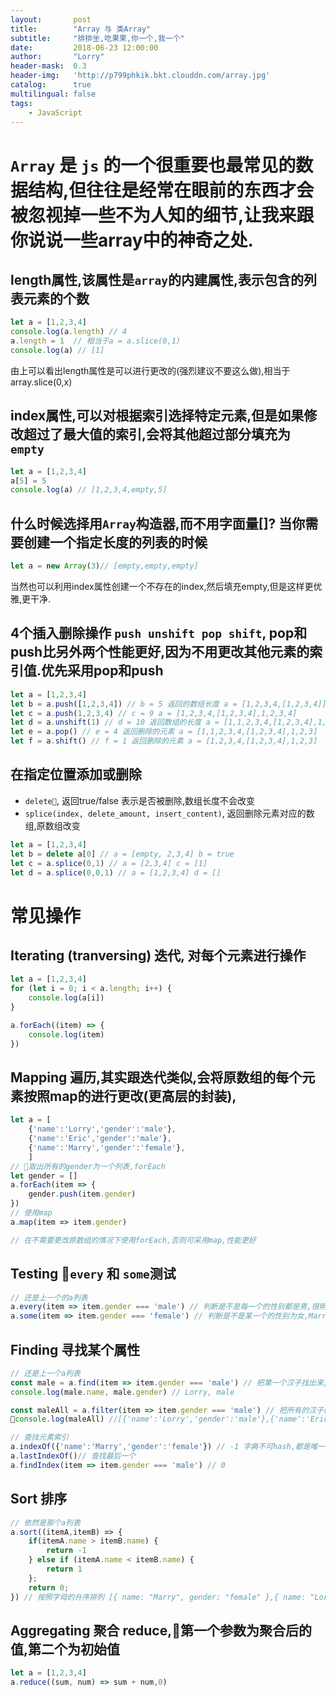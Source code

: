 ```yaml
---
layout:       post
title:        "Array 与 类Array"
subtitle:     "排排坐,吃果果,你一个,我一个"
date:         2018-06-23 12:00:00
author:       "Lorry"
header-mask:  0.3
header-img:   'http://p799phkik.bkt.clouddn.com/array.jpg'
catalog:      true
multilingual: false
tags:
    - JavaScript
---
```


# `Array` 是 `js` 的一个很重要也最常见的数据结构,但往往是经常在眼前的东西才会被忽视掉一些不为人知的细节,让我来跟你说说一些array中的神奇之处.

## length属性,该属性是`array`的内建属性,表示包含的列表元素的个数

```js
let a = [1,2,3,4]
console.log(a.length) // 4
a.length = 1  // 相当于a = a.slice(0,1)
console.log(a) // [1]
```
由上可以看出length属性是可以进行更改的(强烈建议不要这么做),相当于array.slice(0,x)

## index属性,可以对根据索引选择特定元素,但是如果修改超过了最大值的索引,会将其他超过部分填充为 `empty`

```js
let a = [1,2,3,4]
a[5] = 5
console.log(a) // [1,2,3,4,empty,5]
```

## 什么时候选择用`Array`构造器,而不用字面量[]?  当你需要创建一个指定长度的列表的时候

```js
let a = new Array(3)// [empty,empty,empty]
```

当然也可以利用index属性创建一个不存在的index,然后填充empty,但是这样更优雅,更干净.

## 4个插入删除操作 `push unshift pop shift`, pop和push比另外两个性能更好,因为不用更改其他元素的索引值.优先采用pop和push
```js
let a = [1,2,3,4]
let b = a.push([1,2,3,4]) // b = 5 返回的数组长度 a = [1,2,3,4,[1,2,3,4]]
let c = a.push(1,2,3,4) // c = 9 a = [1,2,3,4,[1,2,3,4],1,2,3,4]
let d = a.unshift(1) // d = 10 返回数组的长度 a = [1,1,2,3,4,[1,2,3,4],1,2,3,4]
let e = a.pop() // e = 4 返回删除的元素 a = [1,1,2,3,4,[1,2,3,4],1,2,3]
let f = a.shift() // f = 1 返回删除的元素 a = [1,2,3,4,[1,2,3,4],1,2,3]
```

## 在指定位置添加或删除 

- `delete`, 返回true/false 表示是否被删除,数组长度不会改变
- `splice(index, delete_amount, insert_content)`, 返回删除元素对应的数组,原数组改变

```js
let a = [1,2,3,4]
let b = delete a[0] // a = [empty, 2,3,4] b = true
let c = a.splice(0,1) // a = [2,3,4] c = [1]
let d = a.splice(0,0,1) // a = [1,2,3,4] d = []
```

# 常见操作

## Iterating (tranversing) 迭代, 对每个元素进行操作

```js
let a = [1,2,3,4]
for (let i = 0; i < a.length; i++) {
    console.log(a[i])
}

a.forEach((item) => {
    console.log(item)
})
```
## Mapping 遍历,其实跟迭代类似,会将原数组的每个元素按照map的进行更改(更高层的封装),

```js
let a = [
    {'name':'Lorry','gender':'male'},
    {'name':'Eric','gender':'male'},
    {'name':'Marry','gender':'female'},
    ]
// 取出所有的gender为一个列表,forEach
let gender = []
a.forEach(item => {
    gender.push(item.gender)
})
// 使用map
a.map(item => item.gender)

// 在不需要更改原数组的情况下使用forEach,否则可采用map,性能更好
```
## Testing `every` 和 `some`测试
```js
// 还是上一个的a列表
a.every(item => item.gender === 'male') // 判断是不是每一个的性别都是男,很明显Marry是妹子,所以返回false
a.some(item => item.gender === 'female') // 判断是不是某一个的性别为女,Marry就是,所以返回true
```
## Finding 寻找某个属性
```js
// 还是上一个a列表
const male = a.find(item => item.gender === 'male') // 把第一个汉子找出来,返回的是整个元素
console.log(male.name, male.gender) // Lorry, male

const maleAll = a.filter(item => item.gender === 'male') // 把所有的汉子都找出来
console.log(maleAll) //[{'name':'Lorry','gender':'male'},{'name':'Eric','gender':'male'}]

// 查找元素索引
a.indexOf({'name':'Marry','gender':'female'}) // -1 字典不可hash,都是唯一值,查到第一个
a.lastIndexOf()// 查找最后一个
a.findIndex(item => item.gender === 'male') // 0
```

## Sort 排序
```js
// 依然是那个a列表
a.sort((itemA,itemB) => {
    if(itemA.name > itemB.name) {
        return -1
    } else if (itemA.name < itemB.name) {
        return 1
    };
    return 0;
}) // 按照字母的升序排列 [{ name: "Marry", gender: "female" },{ name: "Lorry", gender: "male" },{ name: "Eric", gender: "male" }]
```
## Aggregating 聚合 reduce,第一个参数为聚合后的值,第二个为初始值
```js
let a = [1,2,3,4]
a.reduce((sum, num) => sum + num,0)
```

